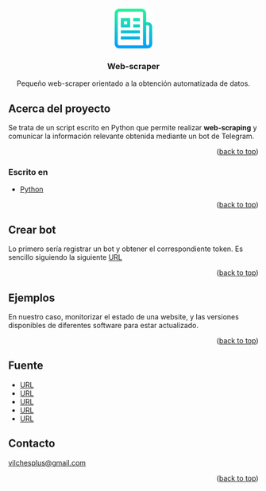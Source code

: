 <div id="top"></div>
<!--
*** Thanks for checking out the Best-README-Template. If you have a suggestion
*** that would make this better, please fork the repo and create a pull request
*** or simply open an issue with the tag "enhancement".
*** Don't forget to give the project a star!
*** Thanks again! Now go create something AMAZING! :D
-->



<!-- PROJECT SHIELDS -->
<!--
*** I'm using markdown "reference style" links for readability.
*** Reference links are enclosed in brackets [ ] instead of parentheses ( ).
*** See the bottom of this document for the declaration of the reference variables
*** for contributors-url, forks-url, etc. This is an optional, concise syntax you may use.
*** https://www.markdownguide.org/basic-syntax/#reference-style-links
-->




<!-- PROJECT LOGO -->
<br />
<div align="center">
  <a href="https://github.com/vilchesplus/telegram-web-scraper-bot">
    <img src="images/logo.png" alt="Logo" width="80" height="80">
  </a>

  <h3 align="center">Web-scraper</h3>

  <p align="center">
    Pequeño web-scraper orientado a la obtención automatizada de datos.
    
  </p>
</div>


<!-- Acerca del proyecto -->
## Acerca del proyecto

Se trata de un script escrito en Python que permite realizar **web-scraping** y comunicar la información relevante obtenida mediante un bot de Telegram.


<p align="right">(<a href="#top">back to top</a>)</p>



### Escrito en

* [Python](https://www.python.org/downloads/)

<p align="right">(<a href="#top">back to top</a>)</p>



<!--  -->
## Crear bot

Lo primero sería registrar un bot y obtener el correspondiente token. Es sencillo siguiendo la siguiente [URL](https://telegram.org/faq#bot)


<p align="right">(<a href="#top">back to top</a>)</p>



<!-- Ejemplos -->
## Ejemplos

En nuestro caso, monitorizar el estado de una website, y las versiones disponibles de diferentes software para estar actualizado.

<p align="right">(<a href="#top">back to top</a>)</p>





<!-- FUENTE -->
## Fuente
* [URL](https://www.codementor.io/@gergelykovcs/scrape-the-web-with-python-and-get-updates-on-telegram-rv83fbgie)
* [URL](https://www.codementor.io/@gergelykovcs/how-and-why-i-built-a-simple-web-scrapig-script-to-notify-us-about-our-favourite-food-fcrhuhn45)
* [URL](https://serrodcal.medium.com/un-vistazo-pr%C3%A1ctico-a-kubernetes-c4630a1b0df)
* [URL](https://simpleisbetterthancomplex.com/2015/11/26/package-of-the-week-python-decouple.html)
* [URL](https://able.bio/rhett/how-to-set-and-get-environment-variables-in-python--274rgt5)

<!-- CONTACTO -->
## Contacto

vilchesplus@gmail.com


<p align="right">(<a href="#top">back to top</a>)</p>





